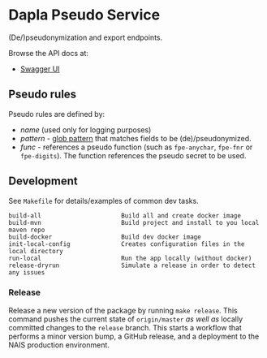 # Dapla Pseudo Service

(De/)pseudonymization and export endpoints.

Browse the API docs at:
* [Swagger UI](https://pseudo-service.test.ssb.no/api-docs/swagger-ui)

## Pseudo rules

Pseudo rules are defined by:

* _name_ (used only for logging purposes)
* _pattern_ - [glob pattern](https://docs.oracle.com/javase/tutorial/essential/io/fileOps.html#glob) that matches fields 
  to be (de)/pseudonymized.
* _func_ - references a pseudo function (such as `fpe-anychar`, `fpe-fnr` or `fpe-digits`). The function references the
  pseudo secret to be used.


## Development

See `Makefile` for details/examples of common dev tasks.
```
build-all                      Build all and create docker image
build-mvn                      Build project and install to you local maven repo
build-docker                   Build dev docker image
init-local-config              Creates configuration files in the local directory
run-local                      Run the app locally (without docker)
release-dryrun                 Simulate a release in order to detect any issues
```

### Release

Release a new version of the package by running `make release`. This command
pushes the current state of `origin/master` *as well as* locally
committed changes to the `release` branch. This starts a workflow
that performs a minor version bump, a GitHub release, and a deployment
to the NAIS production environment.